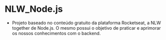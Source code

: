# NLW_Node.js

- Projeto baseado no conteúdo gratuito da plataforma Rocketseat, a NLW together de Node.js. O mesmo possui o objetivo de praticar e aprimorar os nossos conhecimentos com o backend.
